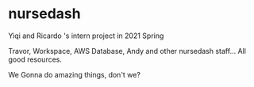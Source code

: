 # nursedash

Yiqi and Ricardo 's intern project in 2021 Spring

Travor, Workspace, AWS Database, Andy and other nursedash staff... All good resources.

We Gonna do amazing things, don't we?
